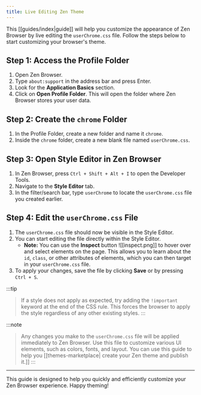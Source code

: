 ```yaml
---
title: Live Editing Zen Theme
---
```


This [[guides/index|guide]] will help you customize the appearance of Zen Browser by live editing the `userChrome.css` file. Follow the steps below to start customizing your browser's theme.

## Step 1: Access the Profile Folder

1. Open Zen Browser.
2. Type `about:support` in the address bar and press Enter.
3. Look for the **Application Basics** section.
4. Click on **Open Profile Folder**. This will open the folder where Zen Browser stores your user data.

## Step 2: Create the `chrome` Folder

1. In the Profile Folder, create a new folder and name it `chrome`.
2. Inside the `chrome` folder, create a new blank file named `userChrome.css`.

## Step 3: Open Style Editor in Zen Browser

1. In Zen Browser, press `Ctrl + Shift + Alt + I` to open the Developer Tools.
2. Navigate to the **Style Editor** tab.
3. In the filter/search bar, type `userChrome` to locate the `userChrome.css` file you created earlier.

## Step 4: Edit the `userChrome.css` File

1. The `userChrome.css` file should now be visible in the Style Editor.
2. You can start editing the file directly within the Style Editor.
	 - **Note:** You can use the **Inspect** button  ![[inspect.png]] to hover over and select elements on the page. This allows you to learn about the `id`, `class`, or other attributes of elements, which you can then target in your `userChrome.css` file.
1. To apply your changes, save the file by clicking **Save** or by pressing `Ctrl + S`.

:::tip
>  If a style does not apply as expected, try adding the `!important` keyword at the end of the CSS rule. This forces the browser to apply the style regardless of any other existing styles.
:::

:::note
>Any changes you make to the `userChrome.css` file will be applied immediately to Zen Browser.
>Use this file to customize various UI elements, such as colors, fonts, and layout.
>You can use this guide to help you [[themes-marketplace| create your Zen theme and publish it.]]
:::
---

This guide is designed to help you quickly and efficiently customize your Zen Browser experience. Happy theming!